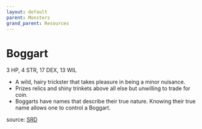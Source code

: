 ```yaml
---
layout: default
parent: Monsters
grand_parent: Resources
---
```


# Boggart
3 HP, 4 STR, 17 DEX, 13 WIL  
- A wild, hairy trickster that takes pleasure in being a minor nuisance.  
- Prizes relics and shiny trinkets above all else but unwilling to trade for coin.  
- Boggarts have names that describe their true nature. Knowing their true name allows one to control a Boggart.  


source: [SRD](/cairn-srd#Bestiary)
